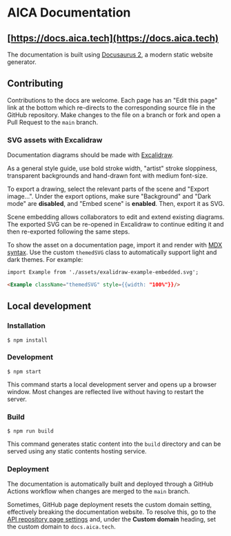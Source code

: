# AICA Documentation

## [https://docs.aica.tech](https://docs.aica.tech)

The documentation is built using [Docusaurus 2](https://docusaurus.io/), a modern static website generator.

## Contributing

Contributions to the docs are welcome. Each page has an "Edit this page" link at the bottom which re-directs to the
corresponding source file in the GitHub repository. Make changes to the file on a branch or fork and open a Pull Request
to the `main` branch.

### SVG assets with Excalidraw

Documentation diagrams should be made with [Excalidraw](https://excalidraw.com).

As a general style guide, use bold stroke width, "artist" stroke sloppiness, transparent backgrounds and hand-drawn
font with medium font-size.

To export a drawing, select the relevant parts of the scene and "Export image...". Under the export options, make
sure "Background" and "Dark mode" are **disabled**, and "Embed scene" is **enabled**. Then, export it as SVG.

Scene embedding allows collaborators to edit and extend existing diagrams. The exported SVG can be re-opened in
Excalidraw to continue editing it and then re-exported following the same steps.

To show the asset on a documentation page, import it and render
with [MDX syntax](https://docusaurus.io/docs/markdown-features/react). Use the custom `themedSVG` class to automatically
support light and dark themes. For example:

```markdown
import Example from './assets/exalidraw-example-embedded.svg';

<Example className="themedSVG" style={{width: "100%"}}/>
```

## Local development

### Installation

```
$ npm install
```

### Development

```
$ npm start
```

This command starts a local development server and opens up a browser window. Most changes are reflected live without
having to restart the server.

### Build

```
$ npm run build
```

This command generates static content into the `build` directory and can be served using any static contents hosting
service.

### Deployment

The documentation is automatically built and deployed through a GitHub Actions workflow when changes are merged to 
the `main` branch.

Sometimes, GitHub page deployment resets the custom domain setting, effectively breaking the documentation website.
To resolve this, go to the [API repository page settings](https://github.com/aica-technology/api/settings/pages) and,
under the **Custom domain** heading, set the custom domain to `docs.aica.tech`.
